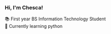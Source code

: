 ### Hi, I'm Chesca!

📚 First year BS Information Technology Student<br/>
🐍 Currently learning python<br/>
